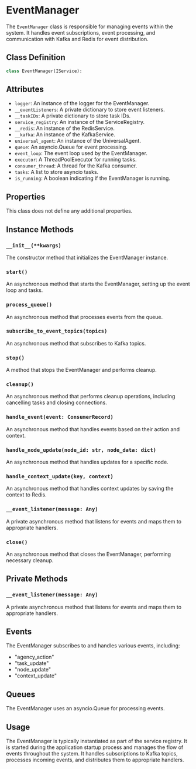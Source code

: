 # EventManager

The `EventManager` class is responsible for managing events within the system. It handles event subscriptions, event processing, and communication with Kafka and Redis for event distribution.

## Class Definition

```python
class EventManager(IService):
```

## Attributes

- `logger`: An instance of the logger for the EventManager.
- `__eventListeners`: A private dictionary to store event listeners.
- `__taskIDs`: A private dictionary to store task IDs.
- `service_registry`: An instance of the ServiceRegistry.
- `__redis`: An instance of the RedisService.
- `__kafka`: An instance of the KafkaService.
- `universal_agent`: An instance of the UniversalAgent.
- `queue`: An asyncio.Queue for event processing.
- `event_loop`: The event loop used by the EventManager.
- `executor`: A ThreadPoolExecutor for running tasks.
- `consumer_thread`: A thread for the Kafka consumer.
- `tasks`: A list to store asyncio tasks.
- `is_running`: A boolean indicating if the EventManager is running.

## Properties

This class does not define any additional properties.

## Instance Methods

### `__init__(**kwargs)`

The constructor method that initializes the EventManager instance.

### `start()`

An asynchronous method that starts the EventManager, setting up the event loop and tasks.

### `process_queue()`

An asynchronous method that processes events from the queue.

### `subscribe_to_event_topics(topics)`

An asynchronous method that subscribes to Kafka topics.

### `stop()`

A method that stops the EventManager and performs cleanup.

### `cleanup()`

An asynchronous method that performs cleanup operations, including cancelling tasks and closing connections.

### `handle_event(event: ConsumerRecord)`

An asynchronous method that handles events based on their action and context.

### `handle_node_update(node_id: str, node_data: dict)`

An asynchronous method that handles updates for a specific node.

### `handle_context_update(key, context)`

An asynchronous method that handles context updates by saving the context to Redis.

### `__event_listener(message: Any)`

A private asynchronous method that listens for events and maps them to appropriate handlers.

### `close()`

An asynchronous method that closes the EventManager, performing necessary cleanup.

## Private Methods

### `__event_listener(message: Any)`

A private asynchronous method that listens for events and maps them to appropriate handlers.

## Events

The EventManager subscribes to and handles various events, including:
- "agency_action"
- "task_update"
- "node_update"
- "context_update"

## Queues

The EventManager uses an asyncio.Queue for processing events.

## Usage

The EventManager is typically instantiated as part of the service registry. It is started during the application startup process and manages the flow of events throughout the system. It handles subscriptions to Kafka topics, processes incoming events, and distributes them to appropriate handlers.
